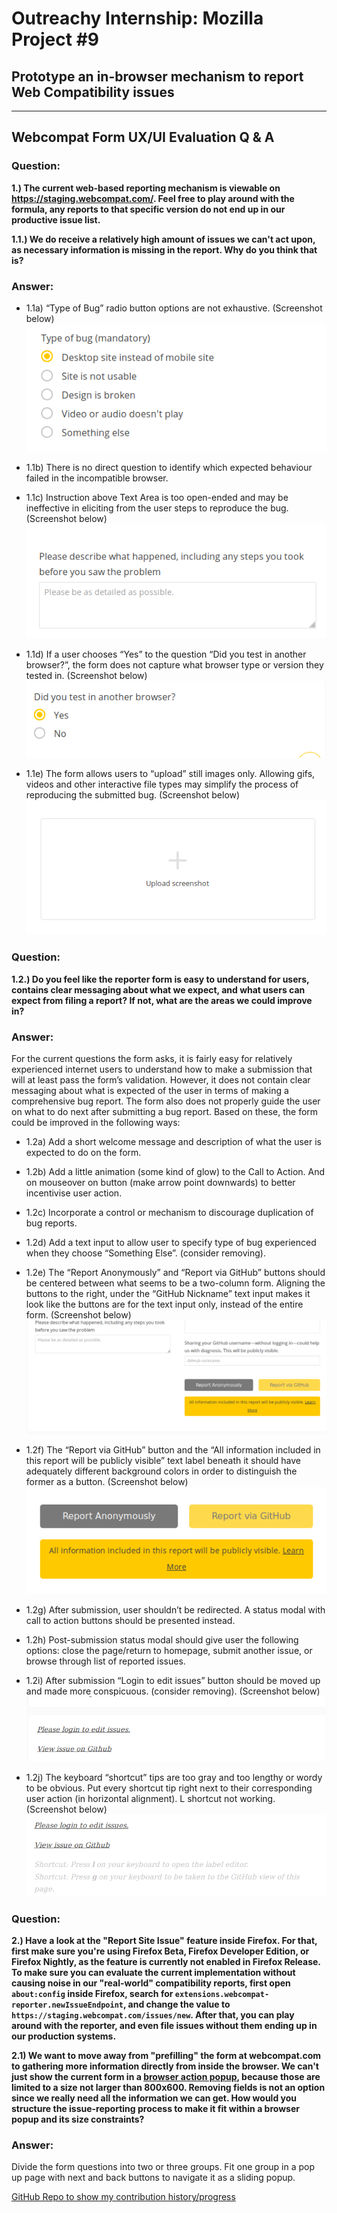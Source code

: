 # **Outreachy Internship: Mozilla Project** \#9

## **Prototype an in-browser mechanism to report Web Compatibility issues**
---

## **Webcompat Form UX/UI Evaluation Q & A**

### **Question:**

**1.) The current web-based reporting mechanism is viewable on https://staging.webcompat.com/. Feel free to play around with the formula, any reports to that specific version do not end up in our productive issue list.**

**1.1.) We do receive a relatively high amount of issues we can't act upon, as necessary information is missing in the report. Why do you think that is?**

### **Answer:**

* 1.1a) “Type of Bug” radio button options are not exhaustive. (Screenshot below)
![Screenshot 1.1a](img/1.1a.png)

* 1.1b) There is no direct question to identify which expected behaviour failed in the incompatible browser.

* 1.1c) Instruction above Text Area is too open-ended and may be ineffective in eliciting from the user steps to reproduce the bug. (Screenshot below)
![Screenshot 1.1c](img/1.1c.png)

* 1.1d) If a user chooses “Yes” to the question “Did you test in another browser?”, the form does not capture what browser type or version they tested in. (Screenshot below)
![Screenshot 1.1d](img/1.1d.png)

* 1.1e) The form allows users to “upload” still images only. Allowing gifs, videos and other interactive file types may simplify the process of reproducing the submitted bug. (Screenshot below)
![Screenshot 1.1d](img/1.1e.png)

### **Question:**

**1.2.) Do you feel like the reporter form is easy to understand for users, contains clear messaging about what we expect, and what users can expect from filing a report? If not, what are the areas we could improve in?**

### **Answer:**

For the current questions the form asks, it is fairly easy for relatively experienced internet users to understand how to make a submission that will at least pass the form’s validation. However, it does not contain clear messaging about what is expected of the user in terms of making a comprehensive bug report. The form also does not properly guide the user on what to do next after submitting a bug report. Based on these, the form could be improved in the following ways:

* 1.2a) Add a short welcome message and description of what the user is expected to do on the form.

* 1.2b) Add a little animation (some kind of glow) to the Call to Action. And on mouseover on button (make arrow point downwards) to better incentivise user action.

* 1.2c) Incorporate a control or mechanism to discourage duplication of bug reports.

* 1.2d) Add a text input to allow user to specify type of bug experienced when they choose “Something Else”. (consider removing).

* 1.2e) The “Report Anonymously” and “Report via GitHub” buttons should be centered between what seems to be a two-column form. Aligning the buttons to the right, under the “GitHub Nickname” text input makes it look like the buttons are for the text input only, instead of the entire form. (Screenshot below)
![Screenshot 1.2e](img/1.2e.png)

* 1.2f) The “Report via GitHub” button and the “All information included in this report will be publicly visible” text label beneath it should have adequately different background colors in order to distinguish the former as a button. (Screenshot below)
![Screenshot 1.2f](img/1.2f.png)
  
* 1.2g) After submission, user shouldn’t be redirected. A status modal with call to action buttons should be presented instead.

* 1.2h) Post-submission status modal should give user the following options: close the page/return to homepage, submit another issue, or browse through list of reported issues.

* 1.2i) After submission “Login to edit issues” button should be moved up and made more conspicuous. (consider removing). (Screenshot below)
![Screenshot 1.2i](img/1.2i.png)
  
* 1.2j) The keyboard “shortcut” tips are too gray and too lengthy or wordy to be obvious. Put every shortcut tip right next to their corresponding user action (in horizontal alignment). L shortcut not working. (Screenshot below)
![Screenshot 1.2j](img/1.2j.png)

### **Question:**

**2.) Have a look at the "Report Site Issue" feature inside Firefox. For that, first make sure you're using Firefox Beta, Firefox Developer Edition, or Firefox Nightly, as the feature is currently not enabled in Firefox Release. To make sure you can evaluate the current implementation without causing noise in our "real-world" compatibility reports, first open `about:config` inside Firefox, search for `extensions.webcompat-reporter.newIssueEndpoint`, and change the value to `https://staging.webcompat.com/issues/new`. After that, you can play around with the reporter, and even file issues without them ending up in our production systems.**

**2.1) We want to move away from "prefilling" the form at webcompat.com to gathering more information directly from inside the browser. We can't just show the current form in a [browser action popup](https://developer.mozilla.org/en-US/docs/Mozilla/Add-ons/WebExtensions/user_interface/Popups), because those are limited to a size not larger than 800x600. Removing fields is not an option since we really need all the information we can get. How would you structure the issue-reporting process to make it fit within a browser popup and its size constraints?**

### **Answer:**

Divide the form questions into two or three groups. Fit one group in a pop up page with next and back buttons to navigate it as a sliding popup.

[GitHub Repo to show my contribution history/progress](https://github.com/meetmuhd/owcc)